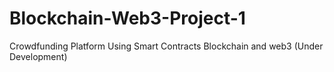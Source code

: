 # Blockchain-Web3-Project-1
Crowdfunding Platform Using Smart Contracts Blockchain and web3 (Under Development)
